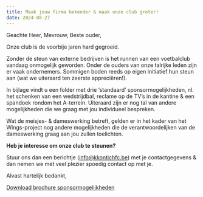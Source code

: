 ```yaml
---
title: Maak jouw firma bekender & maak onze club groter!
date: 2024-08-27
---
```


Geachte Heer, Mevrouw,
Beste ouder,

Onze club is de voorbije jaren hard gegroeid.

Zonder de steun van externe bedrijven is het runnen van een voetbalclub vandaag onmogelijk geworden. Onder de ouders van onze talrijke leden zijn er vaak ondernemers. Sommigen boden reeds op eigen initiatief hun steun aan (wat we uiteraard ten zeerste appreciëren!).

In bijlage vindt u een folder met drie ‘standaard’ sponsormogelijkheden, nl. het schenken van een wedstrijdbal, reclame op de TV’s in de kantine & een spandoek rondom het A-terrein. Uiteraard zijn er nog tal van andere mogelijkheden die we graag met jou individueel bespreken.

Wat de meisjes- & dameswerking betreft, gelden er in het kader van het Wings-project nog andere mogelijkheden die de verantwoordelijken van de dameswerking graag aan jou zullen toelichten.

**Heb je interesse om onze club te steunen?**

Stuur ons dan een berichtje (info@kkontichfc.be) met je contactgegevens & dan nemen we met veel plezier spoedig contact op met je.

Alvast hartelijk bedankt,

<div> <a class="btn-block" href="https://res.cloudinary.com/kkontichfc/image/upload/v1724786321/downloads/Folder-KKFC-2024-2025_pmwv9z.pdf" title="Download brochure sponsormogelijkheden">Download brochure sponsormogelijkheden</a></div><br>
